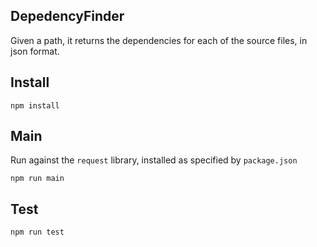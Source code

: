 ## DepedencyFinder

Given a path, it returns the dependencies for each of the source files, in json format.

## Install

```
npm install
```

## Main

Run against the `request` library, installed as specified by `package.json`

```
npm run main
```

## Test

```
npm run test
```
